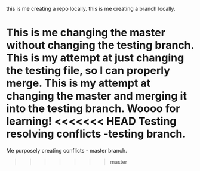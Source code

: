 this is me creating a repo locally. 
this is me creating a branch locally.

This is me changing the master without changing the testing branch. 
This is my attempt at just changing the testing file, so I can properly merge. 
This is my attempt at changing the master and merging it into the testing branch. Woooo for learning! 
<<<<<<< HEAD
Testing resolving conflicts -testing branch.
=======
Me purposely creating conflicts - master branch.
>>>>>>> master
